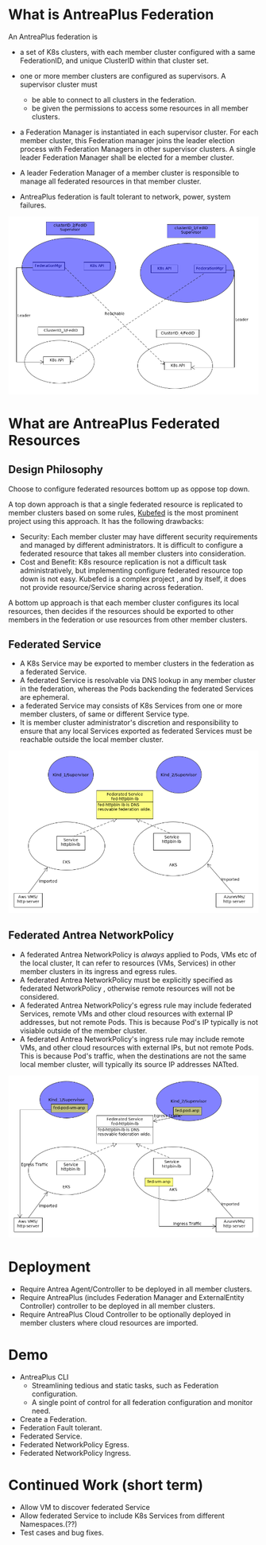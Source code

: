 # What is AntreaPlus Federation

An AntreaPlus federation is 
*  a set of K8s clusters, with each member cluster configured with a same FederationID, and
 unique ClusterID within that cluster set.
* one or more member clusters are configured as supervisors. A supervisor cluster must
 
  - be able to connect to all clusters in the federation.
  - be given the permissions to access some resources in all member clusters.
* a Federation Manager is instantiated in each supervisor cluster. For each member cluster, this
 Federation manager joins the leader election process with Federation Managers in other
  supervisor clusters. A single leader Federation Manager shall be elected for a member cluster.
* A leader Federation Manager of a member cluster is responsible to manage all federated
 resources in that member cluster.
* AntreaPlus federation is fault tolerant to network, power, system failures.

 <img alt="fed-demo-topology" src="./assets/fed-demo-topology.png"/>

# What are AntreaPlus Federated Resources

## Design Philosophy 
Choose to configure federated resources bottom up as oppose top down.

A top down approach is that a single federated resource is replicated to member clusters based on
 some rules, [Kubefed](https://github.com/kubernetes-sigs/kubefed) is the most prominent project
  using this approach. It has the following drawbacks:
 - Security: Each member cluster may have different security requirements and managed by
  different administrators. It is difficult to configure a federated resource that takes all
   member clusters into consideration.
 - Cost and Benefit: K8s resource replication is not a difficult task administratively, but
  implementing configure federated resource top down is not easy. Kubefed is a complex project
  , and by itself, it does not provide resource/Service sharing across federation.
  
A bottom up approach is that each member cluster configures its local resources, then decides if
 the resources should be exported to other members in the federation or use resources
 from other member clusters.
 
 ## Federated Service
 * A K8s Service may be exported to member clusters in the federation as a federated Service.
  * A federated Service is resolvable via DNS lookup in any member cluster in the federation, whereas
  the Pods backending the federated Services are ephemeral.
 * a federated Service may consists of K8s Services from one or more member clusters, of
  same or different Service type.
 * It is member cluster administrator's discretion and responsibility to ensure that any local
  Services exported as federated Services must be reachable outside the local member cluster. 
    
<img alt="fed-demo-service" src="./assets/fed-demo-service.png"/>

## Federated Antrea NetworkPolicy
* A federated Antrea NetworkPolicy is *always* applied to Pods, VMs etc of the local cluster, It
 can refer to resources (VMs, Services) in other member clusters in its ingress and egress rules.
* A federated Antrea NetworkPolicy must be explicitly specified as federated NetworkPolicy
, otherwise remote resources will not be considered.
* A federated Antrea NetworkPolicy's egress rule may include federated Services, remote VMs and
 other cloud resources with external IP addresses, but not remote Pods. This is because Pod's IP
  typically is not visiable outside of the member cluster.
* A federated Antrea NetworkPolicy's ingress rule may include remote VMs, and other cloud
 resources with external IPs, but not remote Pods. This is because Pod's traffic, when the
  destinations are not the same local member cluster, will typically its source IP addresses
   NATted.
  
<img alt="fed-demo-np" src="./assets/fed-demo-np.png"/>

# Deployment
* Require Antrea Agent/Controller to be deployed in all member clusters.
* Require AntreaPlus (includes Federation Manager and ExternalEntity Controller) controller to be
 deployed in all member clusters.
* Require AntreaPlus Cloud Controller to be optionally deployed in member clusters where cloud
 resources are imported.


# Demo
* AntreaPlus CLI
  - Streamlining tedious and static tasks, such as Federation configuration.
  -  A single point of control for all federation configuration and monitor need.
* Create a Federation.
* Federation Fault tolerant.
* Federated Service.
* Federated NetworkPolicy Egress.
* Federated NetworkPolicy Ingress.

# Continued Work (short term)
* Allow VM to discover federated Service
* Allow federated Service to include K8s Services from different Namespaces.(??)
* Test cases and bug fixes.  

